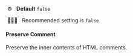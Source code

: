 &nbsp;⚙️&nbsp;&nbsp;&nbsp;**Default** `false`

&nbsp;💁🏽‍♀️&nbsp;&nbsp;&nbsp;Recommended setting is `false`

#### Preserve Comment

Preserve the inner contents of HTML comments.
